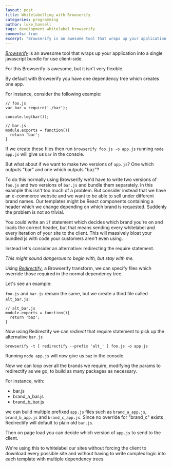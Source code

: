 ```yaml
---
layout: post
title: Whitelabelling with Browserify
categories: programming
author: luke_hansell
tags: development whitelabel browserify
comments: true
excerpt: "Browserify is an awesome tool that wraps up your application into a single javascript bundle for use client-side. For this Browserify is awesome, but it isn't very flexible."
---
```


[*Browserify*](http://browserify.org/) is an awesome tool that wraps up your application into a single javascript bundle for use client-side.

For this Browserify is awesome, but it isn't very flexible.

By default with Browserify you have one dependency tree which creates one app.

For instance, consider the following example:

```
// foo.js
var bar = require('./bar');

console.log(bar());
```


```
// bar.js
module.exports = function(){
  return 'bar';
}
```

If we create these files then run
`browserify foo.js -o app.js`
running `node app.js` will give us `bar` in the console.

But what about if we want to make two versions of `app.js`? One which outputs "bar" and one which outputs "baz"?

To do this normally using Browserify we'd have to write two versions of `foo.js` and two versions of `bar.js` and bundle them separately. In this example this isn't too much of a problem. But consider instead that we have an e-commerce website and we want to be able to sell under different brand names. Our templates might be React components containing a header which we change depending on which brand is requested. Suddenly the problem is not so trivial.

You could write an `if` statement which decides which brand you're on and loads the correct header, but that means sending every whitelabel and every iteration of your site to the client. This will massively bloat your bundled js with code your customers aren't even using.

Instead let's consider an alternative: redirecting the require statement.

*This might sound dangerous to begin with, but stay with me.*

Using [*Redirectify*](https://www.npmjs.com/package/redirectify), a Browserify transform, we can specify files which override those required in the normal dependency tree.

Let's see an example:

`foo.js` and `bar.js` remain the same, but we create a third file called `alt_bar.js`:

```
// alt_bar.js
module.exports = function(){
  return 'baz';
}
```

Now using Redirectify we can _redirect_ that require statement to pick up the alternative `bar.js`

`browserify -t [ redirectify --prefix 'alt_' ] foo.js -o app.js`

Running `node app.js` will now give us `baz` in the console.

Now we can loop over all the brands we require, modifying the params to redirectify as we go, to build as many packages as necessary.

For instance, with:

- bar.js
- brand_a_bar.js
- brand_b_bar.js

we can build multiple prefixed `app.js` files such as `brand_a_app.js`, `brand_b_app.js` and `brand_c_app.js`. Since no override for "brand_c" exists Redirectify will default to plain old `bar.js`.

Then on page load you can decide which version of `app.js` to send to the client.

We're using this to whitelabel our sites without forcing the client to download every possible site and without having to write complex logic into each template with multiple dependency trees.
